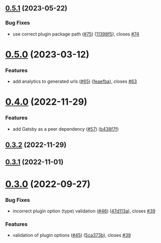 ## [0.5.1](https://github.com/cloudinary-devs/gatsby-source-cloudinary/compare/v0.5.0...v0.5.1) (2023-05-22)


### Bug Fixes

* use correct plugin package path ([#75](https://github.com/cloudinary-devs/gatsby-source-cloudinary/issues/75)) ([11398f5](https://github.com/cloudinary-devs/gatsby-source-cloudinary/commit/11398f5103270a70f9c39afc5f5ff8ee484d202f)), closes [#74](https://github.com/cloudinary-devs/gatsby-source-cloudinary/issues/74)

# [0.5.0](https://github.com/cloudinary-devs/gatsby-source-cloudinary/compare/v0.4.0...v0.5.0) (2023-03-12)


### Features

* add analytics to generated urls ([#65](https://github.com/cloudinary-devs/gatsby-source-cloudinary/issues/65)) ([feaefba](https://github.com/cloudinary-devs/gatsby-source-cloudinary/commit/feaefbaeb75fe71dd351778a7619d099aa977757)), closes [#63](https://github.com/cloudinary-devs/gatsby-source-cloudinary/issues/63)

# [0.4.0](https://github.com/cloudinary-devs/gatsby-source-cloudinary/compare/v0.3.2...v0.4.0) (2022-11-29)


### Features

* add Gatsby as a peer dependency ([#57](https://github.com/cloudinary-devs/gatsby-source-cloudinary/issues/57)) ([b438f7f](https://github.com/cloudinary-devs/gatsby-source-cloudinary/commit/b438f7f308ea90f859a671522d5c0d763d2a0efb))

## [0.3.2](https://github.com/cloudinary-devs/gatsby-source-cloudinary/compare/v0.3.1...v0.3.2) (2022-11-29)

## [0.3.1](https://github.com/cloudinary-devs/gatsby-source-cloudinary/compare/v0.3.0...v0.3.1) (2022-11-01)

# [0.3.0](https://github.com/cloudinary-devs/gatsby-source-cloudinary/compare/v0.2.0...v0.3.0) (2022-09-27)


### Bug Fixes

* incorrect plugin option (type) validation ([#46](https://github.com/cloudinary-devs/gatsby-source-cloudinary/issues/46)) ([47d113a](https://github.com/cloudinary-devs/gatsby-source-cloudinary/commit/47d113a3e09e8e61019b67bbae6d8983ca4b6e3e)), closes [#39](https://github.com/cloudinary-devs/gatsby-source-cloudinary/issues/39)


### Features

* validation of plugin options ([#45](https://github.com/cloudinary-devs/gatsby-source-cloudinary/issues/45)) ([5ca373b](https://github.com/cloudinary-devs/gatsby-source-cloudinary/commit/5ca373b0964d917d68826427231090e5ad788fe6)), closes [#39](https://github.com/cloudinary-devs/gatsby-source-cloudinary/issues/39)
